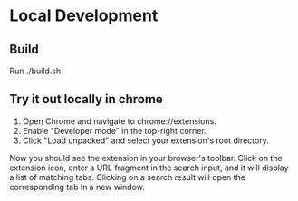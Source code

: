 # Local Development

## Build
Run ./build.sh

## Try it out locally in chrome

1. Open Chrome and navigate to chrome://extensions.
2. Enable "Developer mode" in the top-right corner.
3. Click "Load unpacked" and select your extension's root directory.

Now you should see the extension in your browser's toolbar. Click on the extension icon, enter a URL fragment in the search input, and it will display a list of matching tabs. Clicking on a search result will open the corresponding tab in a new window.






